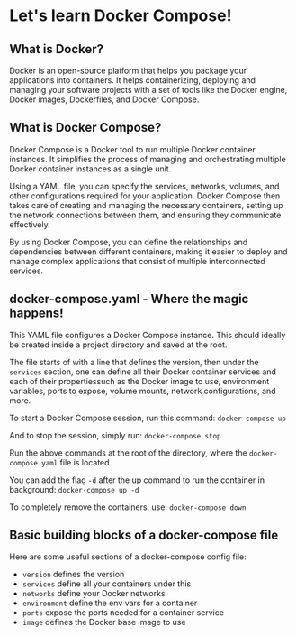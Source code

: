 # Let's learn Docker Compose!

## What is Docker?

Docker is an open-source platform that helps you package your applications into containers. It helps containerizing, deploying and managing your software projects with a set of tools like the Docker engine, Docker images, Dockerfiles, and Docker Compose.

## What is Docker Compose?

Docker Compose is a Docker tool to run multiple Docker container instances. It simplifies the process of managing and orchestrating multiple Docker container instances as a single unit.

Using a YAML file, you can specify the services, networks, volumes, and other configurations required for your application. Docker Compose then takes care of creating and managing the necessary containers, setting up the network connections between them, and ensuring they communicate effectively.

By using Docker Compose, you can define the relationships and dependencies between different containers, making it easier to deploy and manage complex applications that consist of multiple interconnected services.

## docker-compose.yaml - Where the magic happens!

This YAML file configures a Docker Compose instance. This should ideally be created inside a project directory and saved at the root.

The file starts of with a line that defines the version, then under the `services` section, one can define all their Docker container services and each of their propertiessuch as the Docker image to use, environment variables, ports to expose, volume mounts, network configurations, and more.

To start a Docker Compose session, run this command:
`docker-compose up`

And to stop the session, simply run:
`docker-compose stop`

Run the above commands at the root of the directory, where the `docker-compose.yaml` file is located.

You can add the flag `-d` after the up command to run the container in background:
`docker-compose up -d`

To completely remove the containers, use:
`docker-compose down`

## Basic building blocks of a docker-compose file

Here are some useful sections of a docker-compose config file:

- `version` defines the version
- `services` define all your containers under this
- `networks` define your Docker networks
- `environment` define the env vars for a container
- `ports` expose the ports needed for a container service
- `image` defines the Docker base image to use


